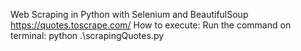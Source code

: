 Web Scraping in Python with Selenium and BeautifulSoup
https://quotes.toscrape.com/
How to execute:
Run the command on terminal: python .\scrapingQuotes.py 
